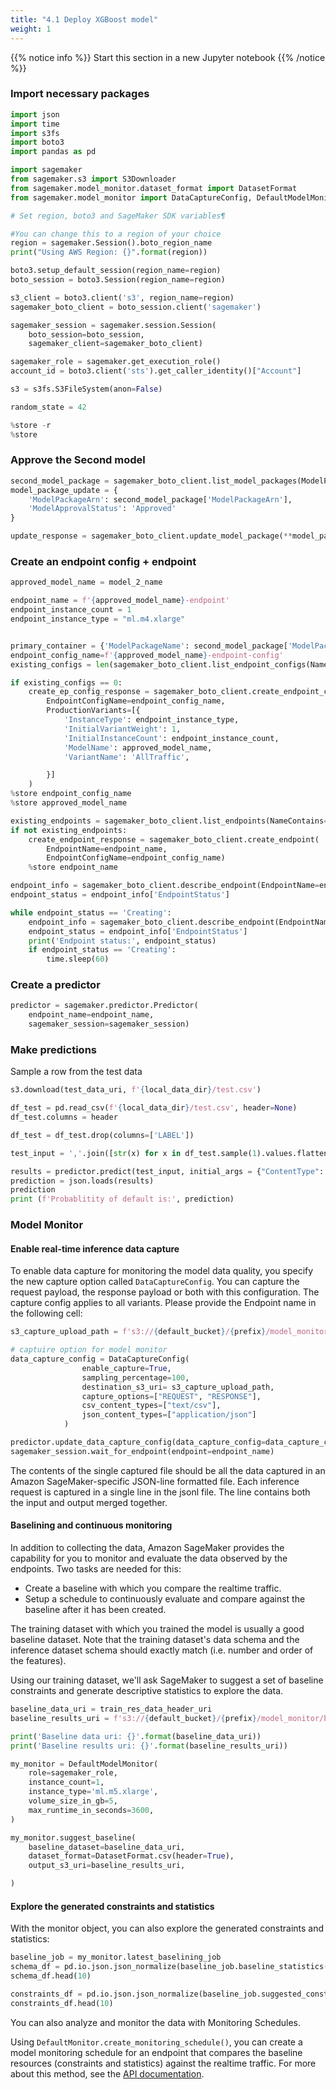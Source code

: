```yaml
---
title: "4.1 Deploy XGBoost model"
weight: 1
---
```


{{% notice info %}}
Start this section in a new Jupyter notebook
{{% /notice %}}


### Import necessary packages

```python
import json
import time
import s3fs
import boto3
import pandas as pd

import sagemaker
from sagemaker.s3 import S3Downloader
from sagemaker.model_monitor.dataset_format import DatasetFormat
from sagemaker.model_monitor import DataCaptureConfig, DefaultModelMonitor
```


```python
# Set region, boto3 and SageMaker SDK variables¶

#You can change this to a region of your choice
region = sagemaker.Session().boto_region_name
print("Using AWS Region: {}".format(region))

boto3.setup_default_session(region_name=region)
boto_session = boto3.Session(region_name=region)

s3_client = boto3.client('s3', region_name=region)
sagemaker_boto_client = boto_session.client('sagemaker')

sagemaker_session = sagemaker.session.Session(
    boto_session=boto_session,
    sagemaker_client=sagemaker_boto_client)

sagemaker_role = sagemaker.get_execution_role()
account_id = boto3.client('sts').get_caller_identity()["Account"]

s3 = s3fs.S3FileSystem(anon=False)

random_state = 42
```


```python
%store -r
%store
```

### Approve the Second model


```python
second_model_package = sagemaker_boto_client.list_model_packages(ModelPackageGroupName=mpg_name)['ModelPackageSummaryList'][0]
model_package_update = {
    'ModelPackageArn': second_model_package['ModelPackageArn'],
    'ModelApprovalStatus': 'Approved'
}

update_response = sagemaker_boto_client.update_model_package(**model_package_update)
```

### Create an endpoint config + endpoint


```python
approved_model_name = model_2_name

endpoint_name = f'{approved_model_name}-endpoint'
endpoint_instance_count = 1
endpoint_instance_type = "ml.m4.xlarge"


primary_container = {'ModelPackageName': second_model_package['ModelPackageArn']}
endpoint_config_name=f'{approved_model_name}-endpoint-config'
existing_configs = len(sagemaker_boto_client.list_endpoint_configs(NameContains=endpoint_config_name, MaxResults = 30)['EndpointConfigs'])

if existing_configs == 0:
    create_ep_config_response = sagemaker_boto_client.create_endpoint_config(
        EndpointConfigName=endpoint_config_name,
        ProductionVariants=[{
            'InstanceType': endpoint_instance_type,
            'InitialVariantWeight': 1,
            'InitialInstanceCount': endpoint_instance_count,
            'ModelName': approved_model_name,
            'VariantName': 'AllTraffic',

        }]
    )
%store endpoint_config_name
%store approved_model_name
```


```python
existing_endpoints = sagemaker_boto_client.list_endpoints(NameContains=endpoint_name, MaxResults = 30)['Endpoints']
if not existing_endpoints:
    create_endpoint_response = sagemaker_boto_client.create_endpoint(
        EndpointName=endpoint_name,
        EndpointConfigName=endpoint_config_name)
    %store endpoint_name

endpoint_info = sagemaker_boto_client.describe_endpoint(EndpointName=endpoint_name)
endpoint_status = endpoint_info['EndpointStatus']

while endpoint_status == 'Creating':
    endpoint_info = sagemaker_boto_client.describe_endpoint(EndpointName=endpoint_name)
    endpoint_status = endpoint_info['EndpointStatus']
    print('Endpoint status:', endpoint_status)
    if endpoint_status == 'Creating':
        time.sleep(60)
```

### Create a predictor


```python
predictor = sagemaker.predictor.Predictor(
    endpoint_name=endpoint_name,
    sagemaker_session=sagemaker_session)
```

### Make predictions

Sample a row from the test data


```python
s3.download(test_data_uri, f'{local_data_dir}/test.csv')
```


```python
df_test = pd.read_csv(f'{local_data_dir}/test.csv', header=None)
df_test.columns = header

df_test = df_test.drop(columns=['LABEL'])
```


```python
test_input = ','.join([str(x) for x in df_test.sample(1).values.flatten().tolist()])
```


```python
results = predictor.predict(test_input, initial_args = {"ContentType": "text/csv"})
prediction = json.loads(results)
prediction
print (f'Probablitity of default is:', prediction)
```

### Model Monitor

#### Enable real-time inference data capture

To enable data capture for monitoring the model data quality, you specify the new capture option called `DataCaptureConfig`. You can capture the request payload, the response payload or both with this configuration. The capture config applies to all variants. Please provide the Endpoint name in the following cell:


```python
s3_capture_upload_path = f's3://{default_bucket}/{prefix}/model_monitor'

# captuire option for model monitor
data_capture_config = DataCaptureConfig(
                enable_capture=True,
                sampling_percentage=100,
                destination_s3_uri= s3_capture_upload_path,
                capture_options=["REQUEST", "RESPONSE"],
                csv_content_types=["text/csv"],
                json_content_types=["application/json"]
            )
```


```python
predictor.update_data_capture_config(data_capture_config=data_capture_config)
sagemaker_session.wait_for_endpoint(endpoint=endpoint_name)
```

The contents of the single captured file should be all the data captured in an Amazon SageMaker-specific JSON-line formatted file. Each inference request is captured in a single line in the jsonl file. The line contains both the input and output merged together.

#### Baselining and continuous monitoring

In addition to collecting the data, Amazon SageMaker provides the capability for you to monitor and evaluate the data observed by the endpoints. Two tasks are needed for this:

* Create a baseline with which you compare the realtime traffic.
* Setup a schedule to continuously evaluate and compare against the baseline after it has been created.

The training dataset with which you trained the model is usually a good baseline dataset. Note that the training dataset's data schema and the inference dataset schema should exactly match (i.e. number and order of the features).

Using our training dataset, we'll ask SageMaker to suggest a set of baseline constraints and generate descriptive statistics to explore the data.


```python
baseline_data_uri = train_res_data_header_uri
baseline_results_uri = f's3://{default_bucket}/{prefix}/model_monitor/baseline'

print('Baseline data uri: {}'.format(baseline_data_uri))
print('Baseline results uri: {}'.format(baseline_results_uri))
```


```python
my_monitor = DefaultModelMonitor(
    role=sagemaker_role,
    instance_count=1,
    instance_type='ml.m5.xlarge',
    volume_size_in_gb=5,
    max_runtime_in_seconds=3600,
)

my_monitor.suggest_baseline(
    baseline_dataset=baseline_data_uri,
    dataset_format=DatasetFormat.csv(header=True),
    output_s3_uri=baseline_results_uri,

)
```

#### Explore the generated constraints and statistics

With the monitor object, you can also explore the generated constraints and statistics:


```python
baseline_job = my_monitor.latest_baselining_job
schema_df = pd.io.json.json_normalize(baseline_job.baseline_statistics().body_dict["features"])
schema_df.head(10)

constraints_df = pd.io.json.json_normalize(baseline_job.suggested_constraints().body_dict["features"])
constraints_df.head(10)
```

You can also analyze and monitor the data with Monitoring Schedules.

Using `DefaultMonitor.create_monitoring_schedule()`, you can create a model monitoring schedule for an endpoint that compares the baseline resources (constraints and statistics) against the realtime traffic. For more about this method, see the [API documentation](https://sagemaker.readthedocs.io/en/stable/model_monitor.html#sagemaker.model_monitor.model_monitoring.DefaultModelMonitor.create_monitoring_schedule).
